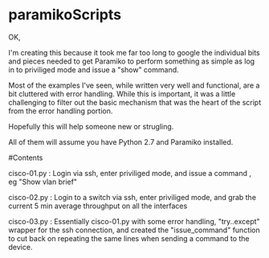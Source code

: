 # paramikoScripts

OK, 

I'm creating this because it took me far too long to google the 
individual bits and pieces needed to get Paramiko to perform something
as simple as log in to priviliged mode and issue a "show" command. 

Most of the examples I've seen, while written very well and functional, are
a bit cluttered with error handling. While this is important, it was a little
challenging to filter out the basic mechanism that was the heart of the script
from the error handling portion. 

Hopefully this will help someone new or strugling. 

All of them will assume you have Python 2.7 and Paramiko installed. 


#Contents

cisco-01.py :  Login via ssh, enter priviliged mode, and issue a command , eg "Show vlan brief" 

cisco-02.py :  Login to a switch via ssh, enter priviliged mode, and grab the current 5 min average throughput on all the interfaces

cisco-03.py :  Essentially cisco-01.py with some error handling, "try..except" wrapper for the ssh connection, and created the "issue_command" function to cut back on repeating the same lines when sending a command to the device.
